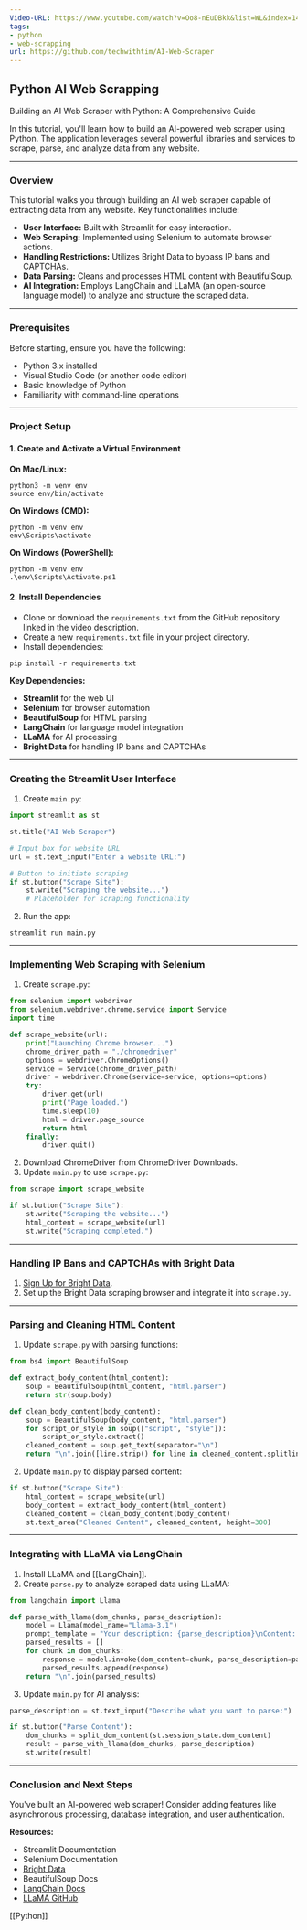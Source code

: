 ```yaml
---
Video-URL: https://www.youtube.com/watch?v=Oo8-nEuDBkk&list=WL&index=14
tags:
- python
- web-scrapping
url: https://github.com/techwithtim/AI-Web-Scraper
---
```


## **Python AI Web Scrapping**

Building an AI Web Scraper with Python: A Comprehensive Guide

In this tutorial, you'll learn how to build an AI-powered web scraper using Python. The application leverages several powerful libraries and services to scrape, parse, and analyze data from any website.

---

### Overview

This tutorial walks you through building an AI web scraper capable of extracting data from any website. Key functionalities include:

- **User Interface:** Built with Streamlit for easy interaction.
- **Web Scraping:** Implemented using Selenium to automate browser actions.
- **Handling Restrictions:** Utilizes Bright Data to bypass IP bans and CAPTCHAs.
- **Data Parsing:** Cleans and processes HTML content with BeautifulSoup.
- **AI Integration:** Employs LangChain and LLaMA (an open-source language model) to analyze and structure the scraped data.

---

### Prerequisites

Before starting, ensure you have the following:

- Python 3.x installed
- Visual Studio Code (or another code editor)
- Basic knowledge of Python
- Familiarity with command-line operations

---

### Project Setup

#### 1. Create and Activate a Virtual Environment

**On Mac/Linux:**

```
python3 -m venv env
source env/bin/activate
```

**On Windows (CMD):**

```
python -m venv env
env\Scripts\activate
```

**On Windows (PowerShell):**

```
python -m venv env
.\env\Scripts\Activate.ps1
```

#### 2. Install Dependencies

- Clone or download the `requirements.txt` from the GitHub repository linked in the video description.
- Create a new `requirements.txt` file in your project directory.
- Install dependencies:

```
pip install -r requirements.txt
```

**Key Dependencies:**

- **Streamlit** for the web UI
- **Selenium** for browser automation
- **BeautifulSoup** for HTML parsing
- **LangChain** for language model integration
- **LLaMA** for AI processing
- **Bright Data** for handling IP bans and CAPTCHAs

---

### Creating the Streamlit User Interface

1. Create `main.py`:

```python
import streamlit as st

st.title("AI Web Scraper")

# Input box for website URL
url = st.text_input("Enter a website URL:")

# Button to initiate scraping
if st.button("Scrape Site"):
    st.write("Scraping the website...")
    # Placeholder for scraping functionality
```

2. Run the app:

```
streamlit run main.py
```

---

### Implementing Web Scraping with Selenium

1. Create `scrape.py`:

```python
from selenium import webdriver
from selenium.webdriver.chrome.service import Service
import time

def scrape_website(url):
    print("Launching Chrome browser...")
    chrome_driver_path = "./chromedriver"
    options = webdriver.ChromeOptions()
    service = Service(chrome_driver_path)
    driver = webdriver.Chrome(service=service, options=options)
    try:
        driver.get(url)
        print("Page loaded.")
        time.sleep(10)
        html = driver.page_source
        return html
    finally:
        driver.quit()
```

2. Download ChromeDriver from ChromeDriver Downloads.
3. Update `main.py` to use `scrape.py`:

```python
from scrape import scrape_website

if st.button("Scrape Site"):
    st.write("Scraping the website...")
    html_content = scrape_website(url)
    st.write("Scraping completed.")
```

---

### Handling IP Bans and CAPTCHAs with Bright Data

1. [Sign Up for Bright Data](https://brightdata.com/).
2. Set up the Bright Data scraping browser and integrate it into `scrape.py`.

---

### Parsing and Cleaning HTML Content

1. Update `scrape.py` with parsing functions:

```python
from bs4 import BeautifulSoup

def extract_body_content(html_content):
    soup = BeautifulSoup(html_content, "html.parser")
    return str(soup.body)

def clean_body_content(body_content):
    soup = BeautifulSoup(body_content, "html.parser")
    for script_or_style in soup(["script", "style"]):
        script_or_style.extract()
    cleaned_content = soup.get_text(separator="\n")
    return "\n".join([line.strip() for line in cleaned_content.splitlines() if line.strip()])
```

2. Update `main.py` to display parsed content:

```python
if st.button("Scrape Site"):
    html_content = scrape_website(url)
    body_content = extract_body_content(html_content)
    cleaned_content = clean_body_content(body_content)
    st.text_area("Cleaned Content", cleaned_content, height=300)
```

---

### Integrating with LLaMA via LangChain

1. Install LLaMA and [[LangChain]].
2. Create `parse.py` to analyze scraped data using LLaMA:

```python
from langchain import Llama

def parse_with_llama(dom_chunks, parse_description):
    model = Llama(model_name="Llama-3.1")
    prompt_template = "Your description: {parse_description}\nContent: {dom_content}"
    parsed_results = []
    for chunk in dom_chunks:
        response = model.invoke(dom_content=chunk, parse_description=parse_description)
        parsed_results.append(response)
    return "\n".join(parsed_results)
```

3. Update `main.py` for AI analysis:

```python
parse_description = st.text_input("Describe what you want to parse:")

if st.button("Parse Content"):
    dom_chunks = split_dom_content(st.session_state.dom_content)
    result = parse_with_llama(dom_chunks, parse_description)
    st.write(result)
```

---

### Conclusion and Next Steps

You've built an AI-powered web scraper! Consider adding features like asynchronous processing, database integration, and user authentication.

**Resources:**

- Streamlit Documentation
- Selenium Documentation
- [Bright Data](https://brightdata.com/)
- BeautifulSoup Docs
- [LangChain Docs](https://langchain.com/)
- [LLaMA GitHub](https://github.com/facebookresearch/llama)

 [[Python]]